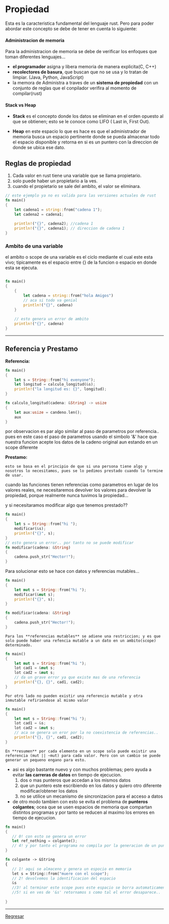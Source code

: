 
# Propiedad
Esta es la caracteristica fundamental del lenguaje rust. Pero para poder abordar este concepto se debe de tener en cuenta lo siguiente:

#### Administracion de memoria

Para la administracion de memoria se debe de verificar los enfoques que toman diferentes lenguajes...

* **el programador** asigna y libera memoria de manera explicita(C, C++)
* **recolectores de basura**, que buscan que no se usa y lo tratan de limpiar. (Java, Python, JavaScript)
* la memora de Administra a traves de un **sistema de propiedad** con un conjunto de reglas que el conpilador verifira al momento de compilar(rust)

#### Stack vs Heap
 
* **Stack** es el concepto donde los datos se eliminan en el orden opuesto al que se obtienen; esto se le conoce como LIFO ( Last in, First Out).

* **Heap** en este espacio lo que es hace es que el administrador de memoria busca un espacio pertinente donde se pueda almacenar todo el espacio disponible y retorna en si es un puntero con la direccion de donde se ubica ese dato.

## Reglas de propiedad

1. Cada valor en rust tiene una variable que se llama propietario.
2. solo puede haber un propietario a la ves.
3. cuando el propietario se sale del ambito, el valor se eliminara.

```rust
// este ejemplo ya no es valida para las versiones actuales de rust
fn main()
{
    let cadena1 = string::from("cadena 1");
    let cadena2 = cadena1;
    
    println!("{}", cadena2); //cadena 1
    println!("{}", cadena1); // direccion de cadena 1
}

```

### Ambito de una variable

el ambito o scope de una variable es el ciclo mediante el cual este esta vivo; tipicamente es el espacio entre {} de la funcion o espacio en donde esta se ejecuta.

```rust

fn main() 
{
    {
        let cadena = string::from("hola Amigos")
        // aca si todo va genial
        println!("{}", cadena)
    }
    
    // esto genera un error de ambito
    println!("{}", cadena)
}

```

--------------

## Referencia y Prestamo

**Referencia:**

```rust
fn main() 
{
    let s = String::from("hi evenyone");
    let longitud = calculo_longitud(&s);
    println!("la longitud es: {}", longitud);
}

fn calculo_longitud(cadena: &String) -> usize
{
    let aux:usize = candeno.len();
    aux
}


```
por observacion es par algo similar al paso de parametros por referencia.. pues en este caso el paso de parametros usando el simbolo '&' hace que nuestra funcion acepte los datos de la cadeno original aun estando en un scope diferente

**Prestamo:**

    esto se basa en el principio de que si una persona tiene algo y nosotros lo necesitamos, pues se lo pedimos prestado cuando lo termine de usar.

cuando las funciones tienen referencias como parametros en lugar de los valores reales, ne necesitaremos devolver los valores para devolver la propiedad, porque realmente nunca tuvimos la propiedad...

y si necesitaramos modificar algo que tenemos prestado??

```rust
fn main() 
{
    let s = String::from("hi ");
    modificar(&s);
    println!("{}", s);
}
// esto genera un error.. por tanto no se puede modificar
fn modificar(cadena: &String) 
{
    cadena.push_str("Hector!");
}

```
Para solucionar esto se hace con datos y referencias mutables...

```rust
fn main() 
{
    let mut s = String::from("hi ");
    modificar(&mut s);
    println!("{}", s);
}

fn modificar(cadena: &String)
{
    cadena.push_str("Hector!");
}
```
    Para los **referencias mutables** se adiene una restriccion; y es que solo puede haber una refencia mutable a un dato en un ambito(scope) determinado.



```rust
fn main() 
{
    let mut s = String::from("hi ");
    lot cad1 = &mut s;
    lot cad2 = &mut s;
    // da un grave error ya que existe mas de una referencia
    println!("{}, {}", cad1, cad2);
}

```
    Por otro lado no pueden existir una referencio mutable y otra inmutable refiriendose al mismo valor

```rust
fn main() 
{
    let mut s = String::from("hi ");
    lot cad1 = &s;
    lot cad2 = &mut s;
    // aca se genera un eror por la no coexistencia de referencias..
    println!("{}, {}", cad1, cad2);
}

```
    En **resumen** por cada elemento en un scope solo puede existir una referencia (mut || ~mut) para cada valor. Pero con un cambio se puede generar un pequeno engano para esto.

* asi es algo bastante nuevo y con muchos problemas; pero ayuda a evitar **las carreras de datos** en tiempo de ejecucion.
    1.  dos o mas punteros que accedan a los mismos datos
    2. que un puntero este escribiendo en los datos y quiero otro diferente modificar/obtener los datos
    3. no se utilice un mecanismo de sincronizacion para el acceso a datos
* de otro modo tambien con esto se evita el problema de **punteros colgantes**; ocea que se usen espacios de memoria que compartan distintos programas y por tanto se reducen al maximo los errores en tiempo de ejecucion.
 
 ```rust
 fn main()
 {
    // 0! con esto se genera un error
    let ref_nothing = colgante();
    // 4! y por tanto el programa no compila por la generacion de un puntero colgante.
 }
 
 fn colgante -> &String
 {
    // 1! aqui se almaceno y genera un espocio en memoria
    let s = String::from("muere con el scope");
    // 2! devolvemos la identificacion del espacio
    &s
    //3! al terminar este scope pues este espacio se borra automaticamente
    //5! si en ves de '&s' retornamos s como tal el error desaparece..
    
 }
 
 ```
 

*****
[Regresar](./Readme.md)